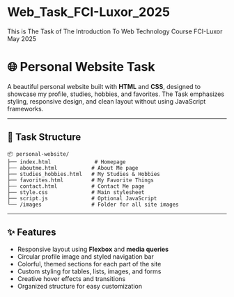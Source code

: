 # Web_Task_FCI-Luxor_2025
This is The Task of The Introduction To Web Technology Course FCI-Luxor May 2025

# 🌐 Personal Website Task

A beautiful personal website built with **HTML** and **CSS**, designed to showcase my profile, studies, hobbies, and favorites. The Task emphasizes styling, responsive design, and clean layout without using JavaScript frameworks.

---

## 📁 Task Structure

```
📦 personal-website/
├── index.html              # Homepage
├── aboutme.html           # About Me page
├── studies_hobbies.html   # My Studies & Hobbies
├── favorites.html         # My Favorite Things
├── contact.html           # Contact Me page
├── style.css              # Main stylesheet
├── script.js              # Optional JavaScript
└── /images                # Folder for all site images
```

---

## ✨ Features

- Responsive layout using **Flexbox** and **media queries**
- Circular profile image and styled navigation bar
- Colorful, themed sections for each part of the site
- Custom styling for tables, lists, images, and forms
- Creative hover effects and transitions
- Organized structure for easy customization

